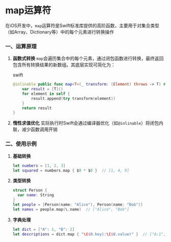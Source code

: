 # map运算符

在iOS开发中，`map`运算符是Swift标准库提供的高阶函数，主要用于对集合类型（如Array、Dictionary等）中的每个元素进行转换操作

### 一、运算原理

1. **函数式转换**
   `map`会遍历集合中的每个元素，通过闭包函数进行转换，最终返回包含所有转换结果的新数组。其底层实现可简化为：

   swift

   ```swift
   @inlinable public func map<T>(_ transform: (Element) throws -> T) rethrows -> [T] {
       var result = [T]()
       for element in self {
           result.append(try transform(element))
       }
       return result
   }
   ```

   

2. **惰性求值优化**
   实际执行时Swift会通过编译器优化（如`@inlinable`）将闭包内联，减少函数调用开销

### 二、使用示例

1. **基础转换**

   ```swift
   let numbers = [1, 2, 3]
   let squared = numbers.map { $0 * $0 }  // [1, 4, 9]
   ```

2. **类型转换**

   ```swift
   struct Person {
     var name: String
   }
   let people = [Person(name: "Alice"), Person(name: "Bob")]
   let names = people.map(\.name)  // ["Alice", "Bob"] 
   ```

3. **字典处理**

   ```swift
   let dict = ["A": 1, "B": 2]
   let descriptions = dict.map { "\($0.key):\($0.value)" }  // ["A:1", "B:2"]
   ```